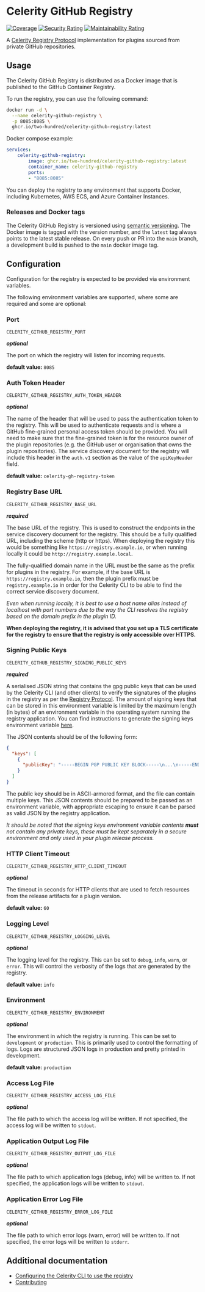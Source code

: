 # Celerity GitHub Registry

[![Coverage](https://sonarcloud.io/api/project_badges/measure?project=two-hundred_celerity-github-registry&metric=coverage)](https://sonarcloud.io/summary/new_code?id=two-hundred_celerity-github-registry)
[![Security Rating](https://sonarcloud.io/api/project_badges/measure?project=two-hundred_celerity-github-registry&metric=security_rating)](https://sonarcloud.io/summary/new_code?id=two-hundred_celerity-github-registry)
[![Maintainability Rating](https://sonarcloud.io/api/project_badges/measure?project=two-hundred_celerity-github-registry&metric=sqale_rating)](https://sonarcloud.io/summary/new_code?id=two-hundred_celerity-github-registry)

A [Celerity Registry Protocol](https://www.celerityframework.io/plugin-framework/docs/registry-protocols-formats/registry-protocol) implementation for plugins sourced from private GitHub repositories.

## Usage

The Celerity GitHub Registry is distributed as a Docker image that is published to the GitHub Container Registry.

To run the registry, you can use the following command:

```bash
docker run -d \
  --name celerity-github-registry \
  -p 8085:8085 \
  ghcr.io/two-hundred/celerity-github-registry:latest
```

Docker compose example:

```yaml
services:
    celerity-github-registry:
        image: ghcr.io/two-hundred/celerity-github-registry:latest
        container_name: celerity-github-registry
        ports:
        - "8085:8085"
```

You can deploy the registry to any environment that supports Docker, including Kubernetes, AWS ECS, and Azure Container Instances.

### Releases and Docker tags

The Celerity GitHub Registry is versioned using [semantic versioning](https://semver.org/).
The Docker image is tagged with the version number, and the `latest` tag always points to the latest stable release.
On every push or PR into the `main` branch, a development build is pushed to the `main` docker image tag.

## Configuration

Configuration for the registry is expected to be provided via environment variables.

The following environment variables are supported, where some are required and some are optional:

### Port 

`CELERITY_GITHUB_REGISTRY_PORT`

**_optional_**

The port on which the registry will listen for incoming requests.

**default value:** `8085`

### Auth Token Header

`CELERITY_GITHUB_REGISTRY_AUTH_TOKEN_HEADER`

**_optional_**

The name of the header that will be used to pass the authentication token to the registry.
This will be used to authenticate requests and is where a GitHub fine-grained personal access token should be provided.
You will need to make sure that the fine-grained token is for the resource owner of the plugin repositories (e.g. the GitHub user or organisation that owns the plugin repositories).
The service discovery document for the registry will include this header in the `auth.v1` section as the value of the `apiKeyHeader` field.

**default value:** `celerity-gh-registry-token`

### Registry Base URL 

`CELERITY_GITHUB_REGISTRY_BASE_URL`

**_required_**

The base URL of the registry. This is used to construct the endpoints in the service discovery document
for the registry.
This should be a fully qualified URL, including the scheme (http or https).
When deploying the registry this would be something like `https://registry.example.io`,
or when running locally it could be `http://registry.example.local`.

The fully-qualified domain name in the URL must be the same as the prefix for plugins in the registry.
For example, if the base URL is `https://registry.example.io`, then the plugin prefix must be `registry.example.io` in order for the Celerity CLI to be able to find the correct service discovery document.

_Even when running locally, it is best to use a host name alias instead of localhost with port numbers due to the way the CLI resolves the registry based on the domain prefix in the plugin ID._

**When deploying the registry, it is advised that you set up a TLS certificate for the registry to ensure that the registry is only accessible over HTTPS.**

### Signing Public Keys

`CELERITY_GITHUB_REGISTRY_SIGNING_PUBLIC_KEYS`

**_required_**

A serialised JSON string that contains the gpg public keys that can be used by the Celerity CLI (and other clients) to verify the signatures of the plugins in the registry as per the [Registry Protocol](https://www.celerityframework.io/plugin-framework/docs/registry-protocols-formats/registry-protocol).
The amount of signing keys that can be stored in this environment variable is limited by the maximum length (in bytes) of an environment variable in the operating system running the registry application.
You can find instructions to generate the signing keys environment variable [here](docs/SIGNING_KEYS.md).

The JSON contents should be of the following form:

```json
{
  "keys": [
    {
      "publicKey": "-----BEGIN PGP PUBLIC KEY BLOCK-----\n...\n-----END PGP PUBLIC KEY BLOCK-----"
    }
  ]
}
```

The public key should be in ASCII-armored format, and the file can contain multiple keys.
This JSON contents should be prepared to be passed as an environment variable, with appropriate escaping to ensure it can be parsed as valid JSON by the registry application.

_It should be noted that the signing keys environment variable contents **must** not contain any private keys, these must be kept separately in a secure environment and only used in your plugin release process._

### HTTP Client Timeout

`CELERITY_GITHUB_REGISTRY_HTTP_CLIENT_TIMEOUT`

**_optional_**

The timeout in seconds for HTTP clients that are used to fetch resources from the release artifacts
for a plugin version.

**default value:** `60`

### Logging Level

`CELERITY_GITHUB_REGISTRY_LOGGING_LEVEL`

**_optional_**

The logging level for the registry. This can be set to `debug`, `info`, `warn`, or `error`.
This will control the verbosity of the logs that are generated by the registry.

**default value:** `info`

### Environment

`CELERITY_GITHUB_REGISTRY_ENVIRONMENT`

**_optional_**

The environment in which the registry is running. This can be set to `development` or `production`.
This is primarily used to control the formatting of logs. Logs are structured JSON logs in production and pretty printed in development.

**default value:** `production`

### Access Log File

`CELERITY_GITHUB_REGISTRY_ACCESS_LOG_FILE`

**_optional_**

The file path to which the access log will be written.
If not specified, the access log will be written to `stdout`.

### Application Output Log File

`CELERITY_GITHUB_REGISTRY_OUTPUT_LOG_FILE`

**_optional_**

The file path to which application logs (debug, info) will be written to.
If not specified, the application logs will be written to `stdout`.

### Application Error Log File

`CELERITY_GITHUB_REGISTRY_ERROR_LOG_FILE`

**_optional_**

The file path to which error logs (warn, error) will be written to.
If not specified, the error logs will be written to `stderr`.

## Additional documentation

- [Configuring the Celerity CLI to use the registry](docs/CLI_CONFIGURATION.md)
- [Contributing](docs/CONTRIBUTING.md)
